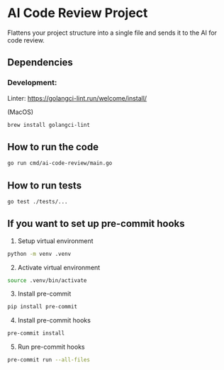 # AI Code Review Project
Flattens your project structure into a single file and sends it to the AI for code review.

## Dependencies

### Development:
Linter:
https://golangci-lint.run/welcome/install/

(MacOS)
```bash
brew install golangci-lint
```

## How to run the code

```bash
go run cmd/ai-code-review/main.go
```

## How to run tests
    
```bash
go test ./tests/...
```
   


## If you want to set up pre-commit hooks

1. Setup virtual environment
```bash
python -m venv .venv
```

2. Activate virtual environment
```bash
source .venv/bin/activate
```

3. Install pre-commit
```bash
pip install pre-commit
```

4. Install pre-commit hooks
```bash
pre-commit install
```

5. Run pre-commit hooks
```bash
pre-commit run --all-files
```


